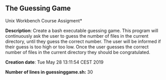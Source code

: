 ## The Guessing Game
Unix Workbench Course Assigment*

**Description**: Create a bash executable guessing game. This program will continuously ask the user to guess the number of files in the current directory, until they guess the correct number. The user will be informed if their guess is too high or too low. Once the user guesses the correct number of files in the current directory they should be congratulated.

**Creation date**: 
Tue May 28 13:11:54 CEST 2019

**Number of lines in guessinggame.sh:** 
30
